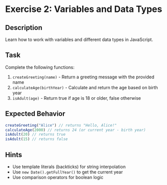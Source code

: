 # Exercise 2: Variables and Data Types

## Description
Learn how to work with variables and different data types in JavaScript.

## Task
Complete the following functions:
1. `createGreeting(name)` - Return a greeting message with the provided name
2. `calculateAge(birthYear)` - Calculate and return the age based on birth year
3. `isAdult(age)` - Return true if age is 18 or older, false otherwise

## Expected Behavior
```javascript
createGreeting("Alice") // returns "Hello, Alice!"
calculateAge(2000) // returns 24 (or current year - birth year)
isAdult(20) // returns true
isAdult(15) // returns false
```

## Hints
- Use template literals (backticks) for string interpolation
- Use `new Date().getFullYear()` to get the current year
- Use comparison operators for boolean logic
